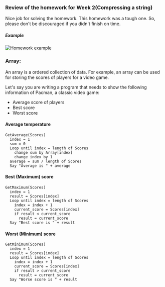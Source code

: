 ### Review of the homework for Week 2(Compressing a string)
Nice job for solving the homework. This homework was a tough one. So, please don't be discouraged if you didn't finish on time.

##### Example

![Homework example](https://d37rfi63g2olb3.cloudfront.net/wp-content/uploads/2018/02/11121906/scratch_week2_homework.png)

### Array:
An array is a ordered collection of data. For example, an array can be used for storing the scores of players for a video game.

Let's say you are writing a program that needs to show the following information of Pacman, a classic video game:
- Average score of players
- Best score
- Worst score

#### Average temperature
```
GetAverage(Scores)
  index = 1
  sum = 0
  Loop until index = length of Scores
    change sum by Array[index]
    change index by 1
  average = sum / length of Scores
  Say "Average is " + average
```

#### Best (Maximum) score
```
GetMaximum(Scores)
  index = 1
  result = Scores[index]
  Loop until index = length of Scores
    index = index + 1
    current_score = Scores[index]
    if result < current_score
      result = current_score
  Say "Best score is " + result

```

#### Worst (Minimum) score
```
GetMinimum(Scores)
  index = 1
  result = Scores[index]
  Loop until index = length of Scores
    index = index + 1
    current_score = Scores[index]
    if result > current_score
      result = current_score
  Say "Worse score is " + result

```
